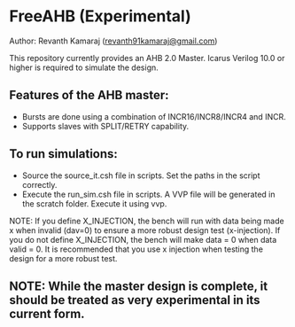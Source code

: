 # FreeAHB (Experimental)

Author: Revanth Kamaraj (revanth91kamaraj@gmail.com)

This repository currently provides an AHB 2.0 Master.
Icarus Verilog 10.0 or higher is required to simulate the design.

## Features of the AHB master:

- Bursts are done using a combination of INCR16/INCR8/INCR4 and INCR.
- Supports slaves with SPLIT/RETRY capability.

## To run simulations:

- Source the source\_it.csh file in scripts. Set the paths in the script correctly.
- Execute the run\_sim.csh file in scripts. A VVP file will be generated in the scratch folder. Execute it using vvp.

NOTE: If you define X\_INJECTION, the bench will run with data being made x when invalid (dav=0) to ensure 
a more robust design test (x-injection). If you do not define X\_INJECTION, the bench will make data = 0 
when data valid = 0. It is recommended that you use x injection when testing the design for a more robust
test.

## NOTE: While the master design is complete, it should be treated as very experimental in its current form.
